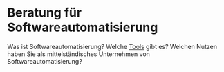 # Beratung für Softwareautomatisierung

Was ist Softwareautomatisierung? Welche [Tools](/tools/) gibt es? Welchen Nutzen haben Sie als mittelständisches Unternehmen von Softwareautomatisierung?

